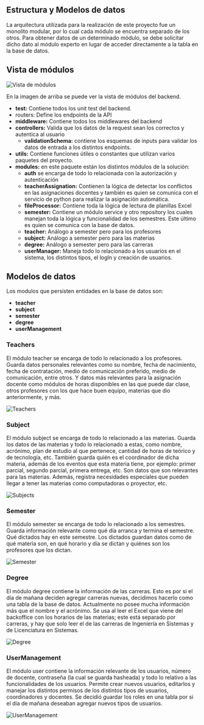 ## Estructura y Modelos de datos

La arquitectura utilizada para la realización de este proyecto fue un monolito modular, por lo cual cada módulo se encuentra separado de los otros. Para obtener datos de un determinado módulo, se debe solicitar dicho dato al módulo experto en lugar de acceder directamente a la tabla en la base de datos.

## Vista de módulos

![Vista de módulos](./images/vistaDeModulos.png)

En la imagen de arriba se puede ver la vista de módulos del backend.

- **test:** Contiene todos los unit test del backend.
- routers: Define los endpoints de la API
- **middleware:** Contiene todos los middlewares del backend
- **controllers:** Valida que los datos de la request sean los correctos y autentica
  al usuario
  - **validationSchema:** contiene los esquemas de inputs para validar los
    datos de entrada a los distintos endpoints.
- **utils:** Contiene funciones útiles o constantes que utilizan varios paquetes del
  proyecto.
- **modules:** en este paquete están los distintos módulos de la solución:
  - **auth** se encarga de todo lo relacionada con la autorización y autenticación
  - **teacherAssignation:** Contienen la lógica de detectar los conflictos en las asignaciones docentes y también es quien se comunica con el servicio de python para realizar la asignación automática.
  - **fileProcessor:** Contiene toda la lógica de lectura de planillas Excel
  - **semester:** Contiene un módulo service y otro repository los cuales manejan toda la lógica y funcionalidad de los semestres. Este último
    es quien se comunica con la base de datos.
  - **teacher:** Análogo a semester pero para los profesores
  - **subject:** Análogo a semester pero para las materias
  - **degree:** Análogo a semester pero para las carreras
  - **userManager:** Maneja todo lo relacionado a los usuarios en el
    sistema, los distintos tipos, el logIn y creación de usuarios.

## Modelos de datos

Los modulos que persisten entidades en la base de datos son:

- **teacher**
- **subject**
- **semester**
- **degree**
- **userManagement**

### Teachers

El módulo teacher se encarga de todo lo relacionado a los profesores. Guarda datos personales relevantes como su nombre, fecha de nacimiento, fecha de contratación, medio de comunicación preferido, medio de comunicación, entre otros. Y datos más relevantes para la asignación docente como módulos de horas disponibles en las que puede dar clase, otros profesores con los que hace buen equipo, materias que dio anteriormente, y más.

![Teachers](./images/teacherDBDataModel.png)

### Subject

El módulo subject se encarga de todo lo relacionado a las materias. Guarda los datos de las materias y todo lo relacionado a estas, como nombre, acrónimo, plan de estudio al que pertenece, cantidad de horas de teórico y de tecnología, etc. También guarda quién es el coordinador de dicha materia, además de los eventos que esta materia tiene, por ejemplo: primer parcial, segundo parcial, primera entrega, etc. Son datos que son relevantes para las materias. Además, registra necesidades especiales que pueden llegar a tener las materias como computadoras o proyector, etc.

![Subjects](./images/subjectDBDataModel.png)

### Semester

El módulo semester se encarga de todo lo relacionado a los semestres. Guarda información relevante como qué día arranca y termina el semestre. Qué dictados hay en este semestre. Los dictados guardan datos como de qué materia son, en qué horario y día se dictan y quiénes son los profesores que los dictan.

![Semester](./images/semesterDBDataModel.png)

### Degree

El módulo degree contiene la información de las carreras. Esto es por si el día de mañana deciden agregar carreras nuevas, decidimos hacerlo como una tabla de la base de datos. Actualmente no posee mucha información más que el nombre y el acrónimo. Se usa al leer el Excel que viene del backoffice con los horarios de las materias; este está separado por carreras, y hay que solo leer el de las carreras de Ingeniería en Sistemas y de Licenciatura en Sistemas.

![Degree](./images/degreeDBDataModel.png)

### UserManagement

El módulo user contiene la información relevante de los usuarios, número de docente, contraseña (la cual se guarda hasheada) y todo lo relativo a las funcionalidades de los usuarios. Permite crear nuevos usuarios, editarlos y manejar los distintos permisos de los distintos tipos de usuarios, coordinadores y docentes. Se decidió guardar los roles en una tabla por si el día de mañana deseaban agregar nuevos tipos de usuarios.

![UserManagement](./images/userManagementDBDataModel.png)
